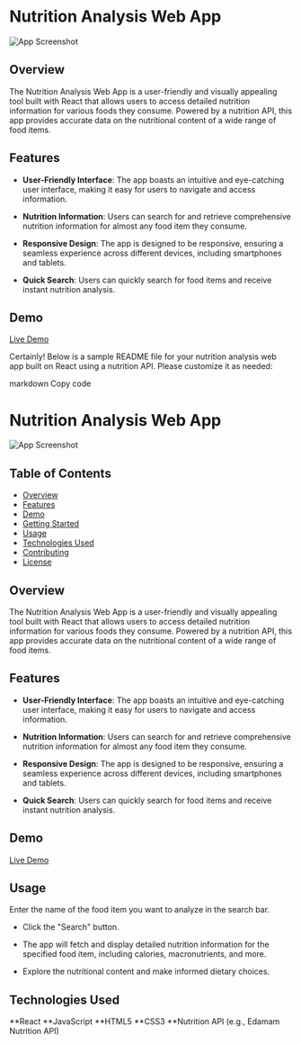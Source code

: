 # Nutrition Analysis Web App

![App Screenshot](readme.png)

## Overview

The Nutrition Analysis Web App is a user-friendly and visually appealing tool built with React that allows users to access detailed nutrition information for various foods they consume. Powered by a nutrition API, this app provides accurate data on the nutritional content of a wide range of food items.

## Features

- **User-Friendly Interface**: The app boasts an intuitive and eye-catching user interface, making it easy for users to navigate and access information.

- **Nutrition Information**: Users can search for and retrieve comprehensive nutrition information for almost any food item they consume.

- **Responsive Design**: The app is designed to be responsive, ensuring a seamless experience across different devices, including smartphones and tablets.

- **Quick Search**: Users can quickly search for food items and receive instant nutrition analysis.

## Demo

[Live Demo](https://melodic-lily-62eaea.netlify.app/)


Certainly! Below is a sample README file for your nutrition analysis web app built on React using a nutrition API. Please customize it as needed:

markdown
Copy code
# Nutrition Analysis Web App

![App Screenshot](screenshot.png)

## Table of Contents

- [Overview](#overview)
- [Features](#features)
- [Demo](#demo)
- [Getting Started](#getting-started)
- [Usage](#usage)
- [Technologies Used](#technologies-used)
- [Contributing](#contributing)
- [License](#license)

## Overview

The Nutrition Analysis Web App is a user-friendly and visually appealing tool built with React that allows users to access detailed nutrition information for various foods they consume. Powered by a nutrition API, this app provides accurate data on the nutritional content of a wide range of food items.

## Features

- **User-Friendly Interface**: The app boasts an intuitive and eye-catching user interface, making it easy for users to navigate and access information.

- **Nutrition Information**: Users can search for and retrieve comprehensive nutrition information for almost any food item they consume.

- **Responsive Design**: The app is designed to be responsive, ensuring a seamless experience across different devices, including smartphones and tablets.

- **Quick Search**: Users can quickly search for food items and receive instant nutrition analysis.

## Demo

[Live Demo](https://your-demo-link.com)


## Usage
Enter the name of the food item you want to analyze in the search bar.

* Click the "Search" button.

* The app will fetch and display detailed nutrition information for the specified food item, including calories, macronutrients, and more.

* Explore the nutritional content and make informed dietary choices.

## Technologies Used
**React
**JavaScript
**HTML5
**CSS3
**Nutrition API (e.g., Edamam Nutrition API)
